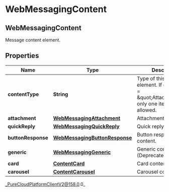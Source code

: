 # WebMessagingContent

## WebMessagingContent
Message content element.

## Properties

|Name | Type | Description | Notes|
|------------ | ------------- | ------------- | -------------|
| **contentType** | **String** | Type of this content element. If contentType &#x3D; \&quot;Attachment\&quot; only one item is allowed. | [optional] |
| **attachment** | [**WebMessagingAttachment**](WebMessagingAttachment) | Attachment content. | [optional] |
| **quickReply** | [**WebMessagingQuickReply**](WebMessagingQuickReply) | Quick reply content. | [optional] |
| **buttonResponse** | [**WebMessagingButtonResponse**](WebMessagingButtonResponse) | Button response content. | [optional] |
| **generic** | [**WebMessagingGeneric**](WebMessagingGeneric) | Generic content (Deprecated). | [optional] |
| **card** | [**ContentCard**](ContentCard) | Card content | [optional] |
| **carousel** | [**ContentCarousel**](ContentCarousel) | Carousel content | [optional] |



_PureCloudPlatformClientV2@158.0.0_
